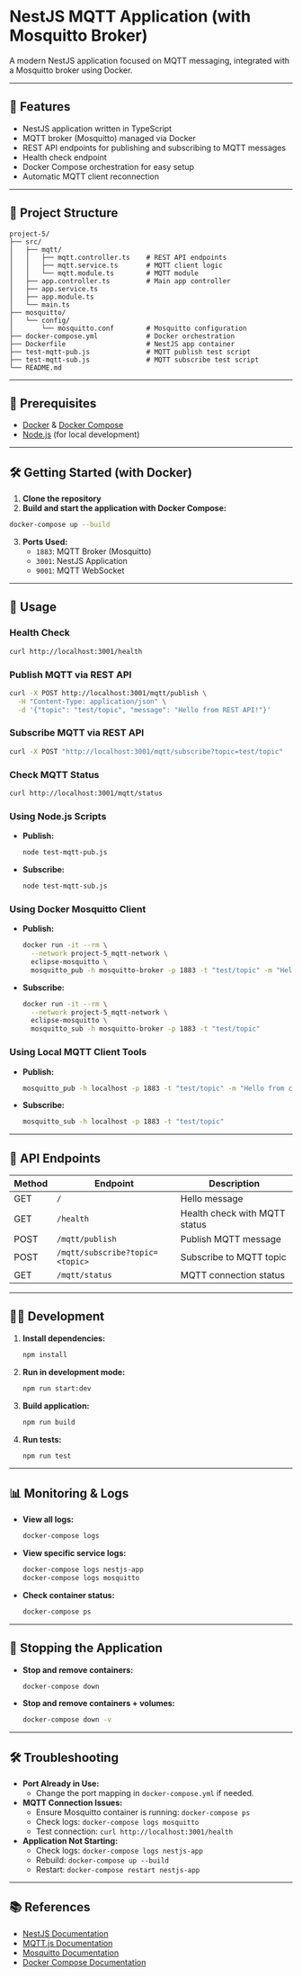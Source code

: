 # NestJS MQTT Application (with Mosquitto Broker)

A modern NestJS application focused on MQTT messaging, integrated with a Mosquitto broker using Docker.

---

## 🚀 Features

- NestJS application written in TypeScript
- MQTT broker (Mosquitto) managed via Docker
- REST API endpoints for publishing and subscribing to MQTT messages
- Health check endpoint
- Docker Compose orchestration for easy setup
- Automatic MQTT client reconnection

---

## 📁 Project Structure

```
project-5/
├── src/
│   ├── mqtt/
│   │   ├── mqtt.controller.ts    # REST API endpoints
│   │   ├── mqtt.service.ts       # MQTT client logic
│   │   └── mqtt.module.ts        # MQTT module
│   ├── app.controller.ts         # Main app controller
│   ├── app.service.ts
│   ├── app.module.ts
│   └── main.ts
├── mosquitto/
│   └── config/
│       └── mosquitto.conf        # Mosquitto configuration
├── docker-compose.yml            # Docker orchestration
├── Dockerfile                    # NestJS app container
├── test-mqtt-pub.js              # MQTT publish test script
├── test-mqtt-sub.js              # MQTT subscribe test script
└── README.md
```

---

## 🧰 Prerequisites

- [Docker](https://www.docker.com/get-started) & [Docker Compose](https://docs.docker.com/compose/)
- [Node.js](https://nodejs.org/) (for local development)

---

## 🛠️ Getting Started (with Docker)

1. **Clone the repository**
2. **Build and start the application with Docker Compose:**

```bash
docker-compose up --build
```

3. **Ports Used:**
   - `1883`: MQTT Broker (Mosquitto)
   - `3001`: NestJS Application
   - `9001`: MQTT WebSocket

---

## 📡 Usage

### Health Check
```bash
curl http://localhost:3001/health
```

### Publish MQTT via REST API
```bash
curl -X POST http://localhost:3001/mqtt/publish \
  -H "Content-Type: application/json" \
  -d '{"topic": "test/topic", "message": "Hello from REST API!"}'
```

### Subscribe MQTT via REST API
```bash
curl -X POST "http://localhost:3001/mqtt/subscribe?topic=test/topic"
```

### Check MQTT Status
```bash
curl http://localhost:3001/mqtt/status
```

### Using Node.js Scripts

- **Publish:**
  ```bash
  node test-mqtt-pub.js
  ```
- **Subscribe:**
  ```bash
  node test-mqtt-sub.js
  ```

### Using Docker Mosquitto Client

- **Publish:**
  ```bash
  docker run -it --rm \
    --network project-5_mqtt-network \
    eclipse-mosquitto \
    mosquitto_pub -h mosquitto-broker -p 1883 -t "test/topic" -m "Hello from Docker!"
  ```
- **Subscribe:**
  ```bash
  docker run -it --rm \
    --network project-5_mqtt-network \
    eclipse-mosquitto \
    mosquitto_sub -h mosquitto-broker -p 1883 -t "test/topic"
  ```

### Using Local MQTT Client Tools

- **Publish:**
  ```bash
  mosquitto_pub -h localhost -p 1883 -t "test/topic" -m "Hello from command line!"
  ```
- **Subscribe:**
  ```bash
  mosquitto_sub -h localhost -p 1883 -t "test/topic"
  ```

---

## 📝 API Endpoints

| Method | Endpoint | Description |
|--------|----------|-------------|
| GET    | `/`      | Hello message |
| GET    | `/health`| Health check with MQTT status |
| POST   | `/mqtt/publish` | Publish MQTT message |
| POST   | `/mqtt/subscribe?topic=<topic>` | Subscribe to MQTT topic |
| GET    | `/mqtt/status` | MQTT connection status |

---

## 🧑‍💻 Development

1. **Install dependencies:**
   ```bash
   npm install
   ```
2. **Run in development mode:**
   ```bash
   npm run start:dev
   ```
3. **Build application:**
   ```bash
   npm run build
   ```
4. **Run tests:**
   ```bash
   npm run test
   ```

---

## 📊 Monitoring & Logs

- **View all logs:**
  ```bash
  docker-compose logs
  ```
- **View specific service logs:**
  ```bash
  docker-compose logs nestjs-app
  docker-compose logs mosquitto
  ```
- **Check container status:**
  ```bash
  docker-compose ps
  ```

---

## 🛑 Stopping the Application

- **Stop and remove containers:**
  ```bash
  docker-compose down
  ```
- **Stop and remove containers + volumes:**
  ```bash
  docker-compose down -v
  ```

---

## 🛠️ Troubleshooting

- **Port Already in Use:**
  - Change the port mapping in `docker-compose.yml` if needed.
- **MQTT Connection Issues:**
  - Ensure Mosquitto container is running: `docker-compose ps`
  - Check logs: `docker-compose logs mosquitto`
  - Test connection: `curl http://localhost:3001/health`
- **Application Not Starting:**
  - Check logs: `docker-compose logs nestjs-app`
  - Rebuild: `docker-compose up --build`
  - Restart: `docker-compose restart nestjs-app`

---

## 📚 References

- [NestJS Documentation](https://docs.nestjs.com/)
- [MQTT.js Documentation](https://github.com/mqttjs/MQTT.js)
- [Mosquitto Documentation](https://mosquitto.org/documentation/)
- [Docker Compose Documentation](https://docs.docker.com/compose/)

